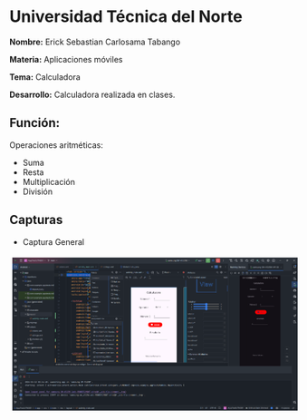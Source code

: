 # **Universidad Técnica del Norte**

**Nombre:** Erick Sebastian Carlosama Tabango

**Materia:** Aplicaciones móviles

**Tema:** Calculadora

**Desarrollo:** Calculadora realizada en clases.

## Función: 
Operaciones aritméticas:
- Suma
- Resta
- Multiplicación
- División

## Capturas

- Captura General
<div style="display: flex; justify-content: space-around; flex-wrap: wrap;">

<img style="margin: 5px;" src="https://github.com/Sebas21EC/Calculadora_AppMovil/blob/f98c75bff4c70134338073aac19d77d3a1f0aef0/img/Screenshot%202024-04-13%20004804.png" alt="General capture" width="900">

